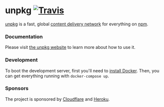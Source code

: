 # unpkg [![Travis][build-badge]][build]

[build-badge]: https://img.shields.io/travis/unpkg/unpkg/master.svg?style=flat-square
[build]: https://travis-ci.org/unpkg/unpkg

[unpkg](https://unpkg.com) is a fast, global [content delivery network](https://en.wikipedia.org/wiki/Content_delivery_network) for everything on [npm](https://www.npmjs.com/).

### Documentation

Please visit [the unpkg website](https://unpkg.com) to learn more about how to use it.

### Development

To boot the development server, first you'll need to [install Docker](https://docs.docker.com/install/). Then, you can get everything running with `docker-compose up`.

### Sponsors

The project is sponsored by [Cloudflare](https://cloudflare.com) and [Heroku](https://heroku.com).
